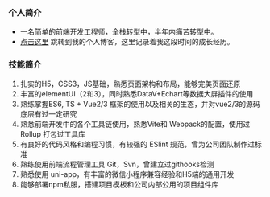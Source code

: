 ### 个人简介
- 一名简单的前端开发工程师，全栈转型中，半年内痛苦转型中。
- [点击这里](https://crazystudent13.cn/) 跳转到我的个人博客，这里记录着我这段时间的成长经历。

### 技能简介
1. 扎实的H5，CSS3，JS基础，熟悉页面架构和布局，能够完美页面还原
2. 丰富的elementUI（2和3），同时熟悉DataV+Echart等数据大屏插件的使用
3. 熟练掌握ES6, TS + Vue2/3 框架的使用以及相关的生态，并对vue2/3的源码底层有过一定研究
4. 熟悉前端开发中的各个工具链使用，熟悉Vite和 Webpack的配置，使用过 Rollup 打包过工具库
5. 有良好的代码风格和编程习惯，有较强的 ESlint 规范，曾为公司团队制作过标准
6. 熟练使用前端流程管理工具 Git，Svn，曾建立过githooks检测
7. 熟悉使用 uni-app，有丰富的微信小程序兼容经验和H5端的通用开发
8. 能够部署npm私服，搭建项目模板和公司内部公用的项目组件库


